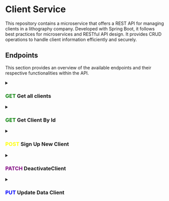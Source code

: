 # Client Service

This repository contains a microservice that offers a REST API for managing clients in a lithography company. Developed with Spring Boot, it follows best practices for microservices and RESTful API design. It provides CRUD operations to handle client information efficiently and securely.

## Endpoints

This section provides an overview of the available endpoints and their respective functionalities within the API.

<!-- Get All Clients -->
<details>
<summary><h3><span style="color:green">GET</span> Get all clients</h3></summary>

### Path: `host/api/v1/clients/`

This endpoints retrieves data of all clients registered.

### Response

- **Status:** Response will have one of this status:
  |Code|Name|Description|
  |----|----|-----------|
  |**200**|OK|The request succeeded|
  |**204**|No Content|There is no content to send for this request, but the headers may be useful|
  |**400**|Bad Request|The server cannot or will not process the request due to something that is perceived to be a client error|

- **Content-Type:** application/json

### Response Body

The response body will contain the following fields:

|Name|Description|
|----|-----------|
|**status**|The status of the request|
|**message**|A message related to the request|
|**data**|Additional data related to the request|

### Example Response

```json
{
    "status": 200,
    "message": "ok",
    "data": [
        {
            "id": 0,
            "name": "",
            "lastName": "",
            "typePerson": "",
            "email": "",
            "password": "",
            "phone": null,
            "photo": "",
            "isActive": true,
            "numberDocument": "",
            "typeDocument": null
        }
    ]
}
```

</details>

<!-- Get Client By ID -->
<details>
<summary><h3><span style="color:green">GET</span> Get Client By Id</h3></summary>

### Path: `host/api/v1/clients/{id}`

This endpoint retrieves data for a specific client.

### Response

- **Status:** Response will have one of this status:
  |Code|Name|Description|
  |----|----|-----------|
  |**200**|OK|The request succeeded|
  |**400**|Bad Request|The server cannot or will not process the request due to something that is perceived to be a client error|
  |**404**|Not Found|The server cannot find the requested resource|

- **Content-Type:** application/json

### Response Body

The response body will contain the following fields:

|Name|Description|
|----|-----------|
|**status**|The status of the request|
|**message**|A message related to the request|
|**data**|Additional data related to the request|

### Example Response

```json
{
    "status": 0,
    "message": "",
    "data": [
        {
            "id": 0,
            "name": "",
            "lastName": "",
            "typePerson": "",
            "email": "",
            "password": "",
            "phone": null,
            "photo": "",
            "isActive": true,
            "numberDocument": "",
            "typeDocument": null
        }
    ]
}
```

</details>

<!-- Sign Up New Client -->
<details>
<summary><h3><span style="color:yellow">POST</span> Sign Up New Client</h3></summary>

### Path: `host/api/v1/clients/signup`

This endpoint allows you to create a new client account.

### Request Body Info

|Attribute|Description|Type|Required|
|---|---|---|---|
|**name**|The first name of the client|string|✔|
|**lastName**|The last name of the client if is a person|string|❌|
|**typePerson**|The type of person (e.g., individual, organization)|string|❌|
|**email**|The email address of the client|string|✔|
|**password**|The first name of the client|string|✔|
|**photo**|The path of profile photo of the client|string|❌|
|**phone**|The phone of the client|string|❌|
|**numberDocument**|The document number of the client|string|✔|
|**typeDocument**| The type of document with its ID|TypeDocument|✔|
    
#### Type Document Entity
    
Stucture of the type TypeDocument
    
|Attribute|Description|Type|Required|
|---|---|---|---|
|**id**|The id of the type document|int|✔|

### Body Example

```json
    {
        "name": "String",
        "lastName": null,
        "typePerson": "String",
        "email": "example@mail.com",
        "password": "password",
        "phone": "String", 
        "photo": null,
        "numberDocument": "String",
        "typeDocument": {
            "id": 1
        }
    }
```

### Response

- **`Status`** Response will have one of this status:
  |Code|Name|Description|
  |----|----|-----------|
  |**200**|OK|The request succeeded|
  |**400**|Bad Request|The server cannot or will not process the request due to something that is perceived to be a client error|
  |**409**|Conflict|This response is sent when a request conflicts with the current state of the server|

- **Content-Type:** application/json

### Response Body

The response body will contain the following fields:

|Name|Description|
|----|-----------|
|**status**|The status of the request|
|**message**|A message related to the request|
|**data**|Additional data related to the request|


### Example Response

```json
{
    "status": 200,
    "message": "",
    "data": null
}
```

</details>

<!-- Deactivate Client -->
<details>
<summary><h3><span style="color:purple">PATCH</span> DeactivateClient</h3></summary>

### Path: `host/api/v1/clients/{id}/desactivate`

This HTTP PATCH request is used to deactivate a specific item by its ID. The request should be made to the endpoint formed by concatenating the base URL, API version, service, and the ID of the item to be deactivated.

### Response

- **Status:** Response will have one of this status:
  |Code|Name|Description|
  |----|----|-----------|
  |**200**|OK|The request succeeded|
  |**400**|Bad Request|The server cannot or will not process the request due to something that is perceived to be a client error|
  |**404**|Not Found|The server cannot find the requested resource|
  |**409**|Conflict|This response is sent when a request conflicts with the current state of the server|

- **Content-Type:** application/json

### Response Body

The response body will contain the following fields:

|Name|Description|
|----|-----------|
|**status**|The status of the request|
|**message**|A message related to the request|
|**data**|Additional data related to the request|


### Example Response

```json
{
    "status": 0,
    "message": "",
    "data": null
}
```

</details>

<!-- Sign Up New Client -->
<details>
<summary><h3><span style="color:blue">PUT</span> Update Data Client</h3></summary>

### Path: `host/api/v1/clients/update`

This endpoint allows the client to update a specific client.

### Request Body Info

|Attribute|Description|Type|Required|
|---|---|---|---|
|**id**|The id of the client|int|✔|
|**name**|The first name of the client|string|❌|
|**lastName**|The last name of the client if is a person|string|❌|
|**typePerson**|The type of person (e.g., individual, organization)|string|❌|
|**email**|The email address of the client|string|❌|
|**password**|The first name of the client|string|❌|
|**photo**|The path of profile photo of the client|string|❌|
|**phone**|The phone of the client|string|❌|
|**numberDocument**|The document number of the client|string|❌|
|**typeDocument**| The type of document with its ID|TypeDocument|❌|

#### Type Document Entity

Stucture of the type TypeDocument

|Attribute|Description|Type|Required|
|---|---|---|---|
|**id**|The id of the type document|int|✔|

### Body Example

    ```json
    {
        "id": 1,
        "name": "String",
        "lastName": null,
        "typePerson": "String",
        "email": "example@mail.com",
        "password": "password",
        "phone": "String", 
        "photo": null,
        "numberDocument": "String",
        "typeDocument": {
            "id": 1
        }
    }
    ```

### Response

- **Status:** Response will have one of this status:
  |Code|Name|Description|
  |----|----|-----------|
  |**200**|OK|The request succeeded|
  |**400**|Bad Request|The server cannot or will not process the request due to something that is perceived to be a client error|
  |**404**|Not Found|The server cannot find the requested resource|
  |**409**|Conflict|This response is sent when a request conflicts with the current state of the server|

- **Content-Type:** application/json

### Response Body

The response body will contain the following fields:

|Name|Description|
|----|-----------|
|**status**|The status of the request|
|**message**|A message related to the request|
|**data**|Additional data related to the request|

### Example Response

```json
{
    "status": 200,
    "message": "",
    "data": null
}
```

</details>
